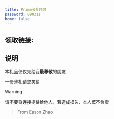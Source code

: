 ```yaml
---
title: Prime会员领取
password: 090311
home: false
---
```

## 领取链接:
<VPCard
  title="点击领取"
  desc="请不要将连接提供给他人"
  logo="https://mister-hope.com/logo.svg"
  link="https://flowus.cn/login/?page=5357cb7f-24c9-422a-bb8a-88a1af140be6&cooperate=221ee6fd-604c-49c5-8228-4d41006a3af6"
  background="rgba(253, 230, 138, 0.15)"
/>

## 说明
本礼品仅仅先给我**最尊敬**的朋友

一份薄礼请您笑纳

> [!warning]
> 请不要将连接提供给他人，若造成损失，本人概不负责

> From Eason Zhao